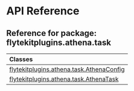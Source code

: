 # API Reference

## Reference for package: flytekitplugins.athena.task

| Classes  |
| :------------- |
| [flytekitplugins.athena.task.AthenaConfig](flytekitplugins_athena_task_athenaconfig) |
| [flytekitplugins.athena.task.AthenaTask](flytekitplugins_athena_task_athenatask) |
